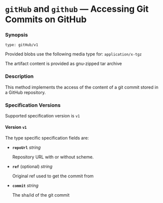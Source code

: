 # `gitHub` and `github`  &#8212; Accessing Git Commits on GitHub


### Synopsis

```
type: gitHub/v1
```

Provided blobs use the following media type for: `application/x-tgz`

The artifact content is provided as gnu-zipped tar archive

### Description

This method implements the access of the content of a git commit stored in a
GitHub repository.

### Specification Versions

Supported specification version is `v1`

#### Version `v1`

The type specific specification fields are:

- **`repoUrl`**  *string*

  Repository URL with or without scheme.

- **`ref`** (optional) *string*

  Original ref used to get the commit from

- **`commit`** *string*

  The sha/id of the git commit


